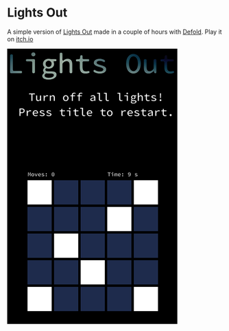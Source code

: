 # Lights Out
A simple version of [Lights Out](https://en.wikipedia.org/wiki/Lights_Out_(game)) made in a couple of hours with [Defold](www.defold.com). Play it on [itch.io](https://jerakin.itch.io/lights-out)

![lightsout](img/screenshot.png)
